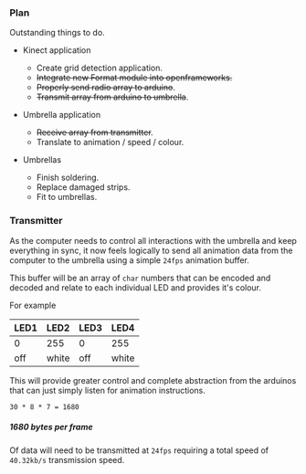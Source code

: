 ### Plan

Outstanding things to do.

- Kinect application
    - Create grid detection application.
    - ~~Integrate new Format module into openframeworks.~~
    - ~~Properly send radio array to arduino~~.
    - ~~Transmit array from arduino to umbrella~~.


- Umbrella application
    - ~~Receive array from transmitter~~.
    - Translate to animation / speed / colour.


- Umbrellas
    - Finish soldering.
    - Replace damaged strips.
    - Fit to umbrellas.

### Transmitter

As the computer needs to control all interactions with the umbrella and keep everything in sync, it now feels logically to send all animation data from the computer to the umbrella using a simple `24fps` animation buffer.

This buffer will be an array of `char` numbers that can be encoded and decoded and relate to each individual LED and provides it's colour.

For example

|LED1|LED2 |LED3|LED4 |
|----|-----|----|-----|
| 0  |255  | 0  |255  |
|off |white|off |white|

This will provide greater control and complete abstraction from the arduinos that can just simply listen for animation instructions.

`30 * 8 * 7 = 1680`

##### 1680 bytes per frame
Of data will need to be transmitted at `24fps` requiring a total speed of `40.32kb/s` transmission speed.
